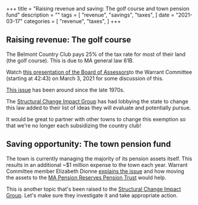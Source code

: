 +++
title = "Raising revenue and saving: The golf course and town pension fund"
description = ""
tags = [
    "revenue",
    "savings",
    "taxes",
]
date = "2021-03-17"
categories = [
    "revenue",
    "taxes",
]
+++

## Raising revenue: The golf course

The Belmont Country Club pays 25% of the tax rate for most of their land (the golf course). This is due to MA general law 61B.

Watch [this presentation of the Board of Assessors](https://videoplayer.telvue.com/player/uClcIN88BHKHJoveFoaVN_8_5Tg72P0o/playlists/6556/media/624674?autostart=false&showtabssearch=false&fullscreen=false&jwsource=cl&fbclid=IwAR2z1ZgeiLZF9KlRLabCVW0LetmrS9eC7uGOQHlat8_PcdzXImKDx8KpR7A)to the Warrant Committee (starting at 42:43) on March 3, 2021 for some discussion of this.

[This issue](http://archive.boston.com/news/local/articles/2007/08/30/teed_off_at_tax_break/#:~:text=Under%20the%20state's%2061B%20exemption,ever%20sold%20to%20a%20developer.&text=Officials%20at%20the%20state%20Department,the%20tax%20break%20across%20Massachusetts.) has been around since the late 1970s.

The [Structural Change Impact Group](https://www.belmont-ma.gov/structural-change-impact-group) has had lobbying the state to change this law added to their list of ideas they will evaluate and potentially pursue.

It would be great to partner with other towns to change this exemption so that we're no longer each subsidizing the country club!

## Saving opportunity: The town pension fund

The town is currently managing the majority of its pension assets itself. This results in an additional ~$1 million expense to the town each year. Warrant Committee member Elizabeth Dionne [explains the issue](https://www.belmontmedia.org/watch/belmont-buzz-elizabeth-dionne-012921) and how moving the assets to the [MA Pension Reserves Pension Trust](https://www.mapension.com/) would help.

This is another topic that's been raised to the [Structural Change Impact Group](https://www.belmont-ma.gov/structural-change-impact-group). Let's make sure they investigate it and take appropriate action.
